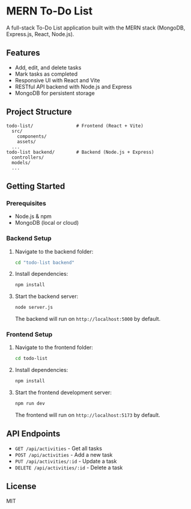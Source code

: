 # MERN To-Do List

A full-stack To-Do List application built with the MERN stack (MongoDB, Express.js, React, Node.js).

## Features
- Add, edit, and delete tasks
- Mark tasks as completed
- Responsive UI with React and Vite
- RESTful API backend with Node.js and Express
- MongoDB for persistent storage

## Project Structure

```
todo-list/                # Frontend (React + Vite)
  src/
    components/
    assets/
  ...
todo-list backend/        # Backend (Node.js + Express)
  controllers/
  models/
  ...
```

## Getting Started

### Prerequisites
- Node.js & npm
- MongoDB (local or cloud)

### Backend Setup
1. Navigate to the backend folder:
   ```sh
   cd "todo-list backend"
   ```
2. Install dependencies:
   ```sh
   npm install
   ```
3. Start the backend server:
   ```sh
   node server.js
   ```
   The backend will run on `http://localhost:5000` by default.

### Frontend Setup
1. Navigate to the frontend folder:
   ```sh
   cd todo-list
   ```
2. Install dependencies:
   ```sh
   npm install
   ```
3. Start the frontend development server:
   ```sh
   npm run dev
   ```
   The frontend will run on `http://localhost:5173` by default.

## API Endpoints
- `GET /api/activities` - Get all tasks
- `POST /api/activities` - Add a new task
- `PUT /api/activities/:id` - Update a task
- `DELETE /api/activities/:id` - Delete a task

## License
MIT
